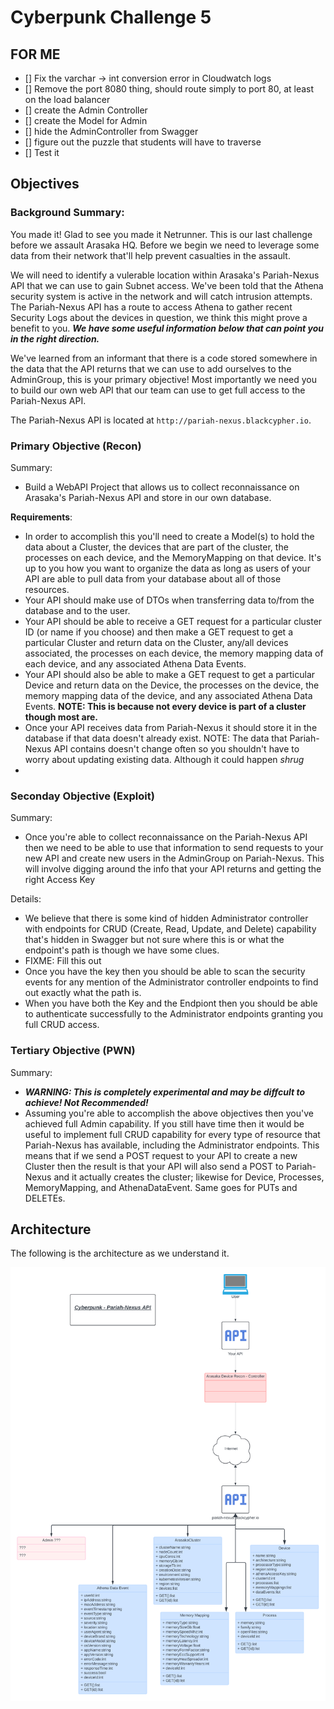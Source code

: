 # Cyberpunk Challenge 5

## FOR ME
- [] Fix the varchar -> int conversion error in Cloudwatch logs
- [] Remove the port 8080 thing, should route simply to port 80, at least on the load balancer
- [] create the Admin Controller
- [] create the Model for Admin
- [] hide the AdminController from Swagger
- [] figure out the puzzle that students will have to traverse
- [] Test it

## Objectives
### Background Summary:
You made it! Glad to see you made it Netrunner. This is our last challenge before we assault Arasaka HQ. Before we begin we need to leverage some data from their network that'll help prevent casualties in the assault. 

We will need to identify a vulerable location within Arasaka's Pariah-Nexus API that we can use to gain Subnet access. We've been told that the Athena security system is active in the network and will catch intrusion attempts. The Pariah-Nexus API has a route to access Athena to gather recent Security Logs about the devices in question, we think this might prove a benefit to you. ***We have some useful information below that can point you in the right direction.***

We've learned from an informant that there is a code stored somewhere in the data that the API returns that we can use to add ourselves to the AdminGroup, this is your primary objective! Most importantly we need you to build our own web API that our team can use to get full access to the Pariah-Nexus API.

The Pariah-Nexus API is located at `http://pariah-nexus.blackcypher.io`.

### Primary Objective (Recon)
Summary: 
- Build a WebAPI Project that allows us to collect reconnaissance on Arasaka's Pariah-Nexus API and store in our own database.

**Requirements**:
- In order to accomplish this you'll need to create a Model(s) to hold the data about a Cluster, the devices that are part of the cluster, the processes on each device, and the MemoryMapping on that device. It's up to you how you want to organize the data as long as users of your API are able to pull data from your database about all of those resources.
- Your API should make use of DTOs when transferring data to/from the database and to the user.
- Your API should be able to receive a GET request for a particular cluster ID (or name if you choose) and then make a GET request to get a particular Cluster and return data on the Cluster, any/all devices associated, the processes on each device, the memory mapping data of each device, and any associated Athena Data Events.
- Your API should also be able to make a GET request to get a particular Device and return data on the Device, the processes on the device, the memory mapping data of the device, and any associated Athena Data Events. **NOTE: This is because not every device is part of a cluster though most are.**
- Once your API receives data from Pariah-Nexus it should store it in the database if that data doesn't already exist. NOTE: The data that Pariah-Nexus API contains doesn't change often so you shouldn't have to worry about updating existing data. Although it could happen *shrug*
- 

### Seconday Objective (Exploit)
Summary:
- Once you're able to collect reconnaissance on the Pariah-Nexus API then we need to be able to use that information to send requests to your new API and create new users in the AdminGroup on Pariah-Nexus. This will involve digging around the info that your API returns and getting the right Access Key

Details:
- We believe that there is some kind of hidden Administrator controller with endpoints for CRUD (Create, Read, Update, and Delete) capability that's hidden in Swagger but not sure where this is or what the endpoint's path is though we have some clues.
- FIXME: Fill this out
- Once you have the key then you should be able to scan the security events for any mention of the Administrator controller endpoints to find out exactly what the path is.
- When you have both the Key and the Endpiont then you should be able to authenticate successfully to the Administrator endpoints granting you full CRUD access.

### Tertiary Objective (PWN)
Summary:
- ***WARNING: This is completely experimental and may be diffcult to achieve! Not Recommended!***
- Assuming you're able to accomplish the above objectives then you've achieved full Admin capability. If you still have time then it would be useful to implement full CRUD capability for every type of resource that Pariah-Nexus has available, including the Administrator endpoints. This means that if we send a POST request to your API to create a new Cluster then the result is that your API will also send a POST to Pariah-Nexus and it actually creates the cluster; likewise for Device, Processes, MemoryMapping, and AthenaDataEvent. Same goes for PUTs and DELETEs.

## Architecture
The following is the architecture as we understand it.

![Pariah-Nexus](./docs-assets/Cyberpunk%20(student)%20-%20Pariah%20Nexus%20API.png)